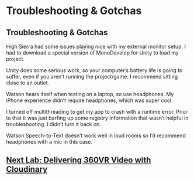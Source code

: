 # Troubleshooting & Gotchas

## Troubleshooting & Gotchas

High Sierra had some issues playing nice with my external monitor setup. I had to download a special version of MonoDevelop for Unity to load my project.

Unity does some serious work, so your computer’s battery life is going to suffer, even if you aren’t running the project/game. I recommend sitting close to an outlet.

Watson hears itself when testing on a laptop, so use headphones. My iPhone experience didn’t require headphones, which was super cool.

I turned off multithreading to get my app to crash with a runtime error. Prior to that it was just barfing up some registry information that wasn’t helpful in troubleshooting. I didn’t turn it back on.

Watson Speech-to-Text doesn’t work well in loud rooms so I’d recommend headphones with a mic in this case.

## [Next Lab: Delivering 360VR Video with Cloudinary](../../lab-2/delivering-360vr-video-with-cloudinary/introduction-to-360vr-video.md)

